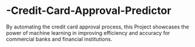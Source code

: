 # -Credit-Card-Approval-Predictor
By automating the credit card approval process, this Project showcases the power of machine learning in improving efficiency and accuracy for commercial banks and financial institutions.
